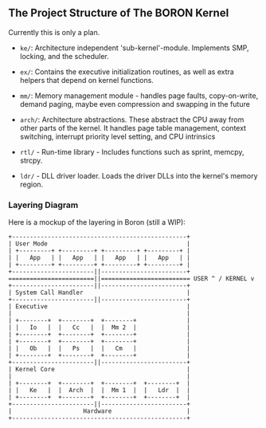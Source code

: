 ## The Project Structure of The BORON Kernel

Currently this is only a plan.

* `ke/`: Architecture independent 'sub-kernel'-module. Implements SMP, locking,
  and the scheduler.

* `ex/`: Contains the executive initialization routines, as well as extra helpers
  that depend on kernel functions.
  
* `mm/`: Memory management module - handles page faults, copy-on-write, demand
  paging, maybe even compression and swapping in the future
  
* `arch/`: Architecture abstractions. These abstract the CPU away from other
  parts of the kernel. It handles page table management, context switching,
  interrupt priority level setting, and CPU intrinsics

* `rtl/` - Run-time library - Includes functions such as sprint, memcpy, strcpy.

* `ldr/` - DLL driver loader. Loads the driver DLLs into the kernel's memory region.

### Layering Diagram

Here is a mockup of the layering in Boron (still a WIP):

```
+-------------------------------------------------+
| User Mode                                       |
| +---------+ +---------+ +---------+ +---------+ |
| |   App   | |   App   | |   App   | |   App   | |
| +---------+ +---------+ +---------+ +---------+ |
+-----------------------||------------------------+
========================||========================= USER ^ / KERNEL v
+-----------------------||------------------------+
| System Call Handler                             |
+-----------------------||------------------------+
| Executive                                       |
|                                                 |
| +--------+  +--------+  +--------+              |
| |   Io   |  |   Cc   |  |  Mm 2  |              |
| +--------+  +--------+  +--------+              |
| +--------+  +--------+  +--------+              |
| |   Ob   |  |   Ps   |  |   Cm   |              |
| +--------+  +--------+  +--------+              |
+-----------------------||------------------------+
| Kernel Core                                     |
|                                                 |
| +--------+  +--------+  +--------+  +--------+  |
| |   Ke   |  |  Arch  |  |  Mm 1  |  |   Ldr  |  |
| +--------+  +--------+  +--------+  +--------+  |
+-----------------------||------------------------+
|                    Hardware                     |
+-------------------------------------------------+
```


